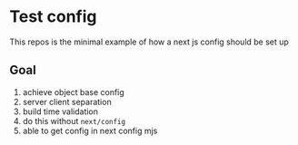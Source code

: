 # Test config

This repos is the minimal example of how a next js config should be set up

## Goal

1. achieve object base config
2. server client separation
3. build time validation
4. do this without `next/config`
5. able to get config in next config mjs
